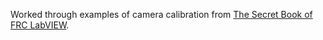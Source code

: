 Worked through examples of camera calibration from [The Secret Book of FRC LabVIEW](http://www.chiefdelphi.com/forums/showthread.php?threadid=120756).

